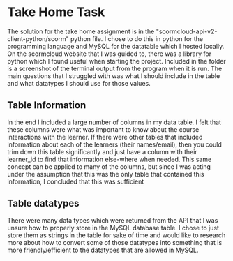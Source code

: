 # Take Home Task
The solution for the take home assignment is in the "scormcloud-api-v2-client-python/scorm" python file. I chose to do this in python for the programming language and MySQL for the datatable which I hosted locally. On the scormcloud website that I was guided to, there was a library for python which I found useful when starting the project. Included in the folder is a screenshot of the terminal output from the program when it is run. The main questions that I struggled with was what I should include in the table and what datatypes I should use for those values.

## Table Information
In the end I included a large number of columns in my data table. I felt that these columns were what was important to know about the course interactions with the learner. If there were other tables that included information about each of the learners (their names/email), then you could trim down this table significantly and just have a column with their learner_id to find that information else-where when needed. This same concept can be applied to many of the columns, but since I was acting under the assumption that this was the only table that contained this information, I concluded that this was sufficient

## Table datatypes
There were many data types which were returned from the API that I was unsure how to properly store in the MySQL database table. I chose to just store them as strings in the table for sake of time and would like to research more about how to convert some of those datatypes into something that is more friendly/efficient to the datatypes that are allowed in MySQL.
